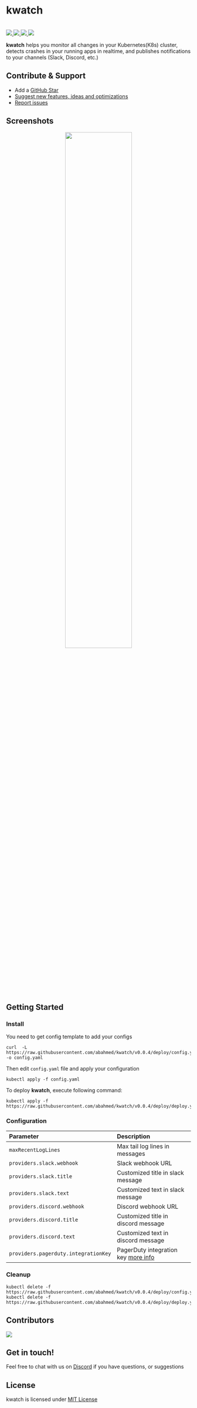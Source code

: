 <p align="left">
	  <h1>kwatch</h1>
    <br />
    <a href="https://godoc.org/github.com/abahmed/kwatch">
      <img src="https://godoc.org/github.com/abahmed/kwatch?status.png" />
    </a>
    <a href="https://github.com/abahmed/kwatch/actions/workflows/check.yaml">
      <img src="https://github.com/abahmed/kwatch/workflows/Check/badge.svg?branch=main" />
    </a>
    <a href="https://goreportcard.com/report/github.com/abahmed/kwatch">
      <img src="https://goreportcard.com/badge/github.com/abahmed/kwatch" />
    </a>
	<a href="https://discord.gg/kzJszdKmJ7">
      <img src="https://img.shields.io/discord/911647396918870036?label=Discord&logo=discord">
  	</a>
</p>

**kwatch** helps you monitor all changes in your Kubernetes(K8s) cluster, detects crashes in your running apps in realtime, and publishes notifications to your channels (Slack, Discord, etc.)

## Contribute & Support
+ Add a [GitHub Star](https://github.com/abahmed/kwatch/stargazers)
+ [Suggest new features, ideas and optimizations](https://github.com/abahmed/kwatch/issues)
+ [Report issues](https://github.com/abahmed/kwatch/issues)

## Screenshots

<p align="center">
	<img src="https://raw.githubusercontent.com/abahmed/kwatch/main/assets/demo.png" width="60%"/>
</p>

## Getting Started

### Install

You need to get config template to add your configs
```shell
curl  -L https://raw.githubusercontent.com/abahmed/kwatch/v0.0.4/deploy/config.yaml -o config.yaml
```

Then edit `config.yaml` file and apply your configuration

```shell
kubectl apply -f config.yaml
```

To deploy **kwatch**, execute following command:

```shell
kubectl apply -f https://raw.githubusercontent.com/abahmed/kwatch/v0.0.4/deploy/deploy.yaml
```

### Configuration

| Parameter                            | Description                                 |
|:-------------------------------------|:------------------------------------------- |
| `maxRecentLogLines`                  | Max tail log lines in messages              |
| `providers.slack.webhook`            | Slack webhook URL                           |
| `providers.slack.title`              | Customized title in slack message           |
| `providers.slack.text`               | Customized text in slack message            |
| `providers.discord.webhook`          | Discord webhook URL                         |
| `providers.discord.title`            | Customized title in discord message         |
| `providers.discord.text`             | Customized text in discord message          |
| `providers.pagerduty.integrationKey` | PagerDuty integration key [more info](https://support.pagerduty.com/docs/services-and-integrations) |


### Cleanup

```shell
kubectl delete -f https://raw.githubusercontent.com/abahmed/kwatch/v0.0.4/deploy/config.yaml
kubectl delete -f https://raw.githubusercontent.com/abahmed/kwatch/v0.0.4/deploy/deploy.yaml
```

## Contributors

<a href="https://github.com/abahmed/kwatch/graphs/contributors">
  <img src="https://contributors-img.firebaseapp.com/image?repo=abahmed/kwatch" />
</a>

## Get in touch!

Feel free to chat with us on [Discord](https://discord.gg/kzJszdKmJ7) if you have questions, or suggestions

## License

kwatch is licensed under [MIT License](LICENSE)
